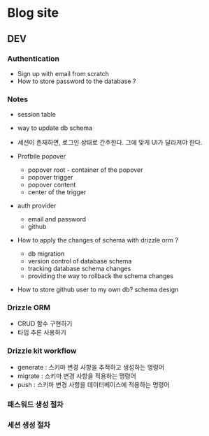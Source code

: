 # Blog site

## DEV

### Authentication

- Sign up with email from scratch
- How to store password to the database ?

### Notes

- session table
- way to update db schema
- 세션이 존재하면, 로그인 상태로 간주한다. 그에 맞게 UI가 달라져야 한다.
- Profbile popover
  - popover root - container of the popover
  - popover trigger
  - popover content
  - center of the trigger

- auth provider
  - email and password
  - github

- How to apply the changes of schema with drizzle orm ?
  - db migration
  - version control of database schema
  - tracking database schema changes
  - providing the way to rollback the schema changes

- How to store github user to my own db? schema design

### Drizzle ORM

- CRUD 함수 구현하기
- 타입 추론 사용하기

### Drizzle kit workflow

- generate : 스키마 변경 사항을 추적하고 생성하는 명령어
- migrate : 스키마 변경 사항을 적용하는 명령어
- push : 스키마 변경 사항을 데이터베이스에 적용하는 명령어

### 패스워드 생성 절차

### 세션 생성 절차
